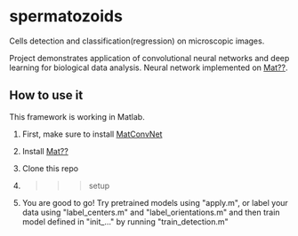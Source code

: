 # spermatozoids

Cells detection and classification(regression) on microscopic images.

Project demonstrates application of convolutional neural networks and deep learning for biological data analysis. Neural network implemented on [Mat??](https://github.com/victorlempitsky/Mate).

## How to use it

This framework is working in Matlab.

1. First, make sure to install [MatConvNet](http://www.vlfeat.org/matconvnet/)

2. Install [Mat??](https://github.com/victorlempitsky/Mate)

3. Clone this repo

4. >>> setup

5. You are good to go! Try pretrained models using "apply.m", or label your data using "label_centers.m" and "label_orientations.m" and then train model defined in "init_..." by running "train_detection.m"